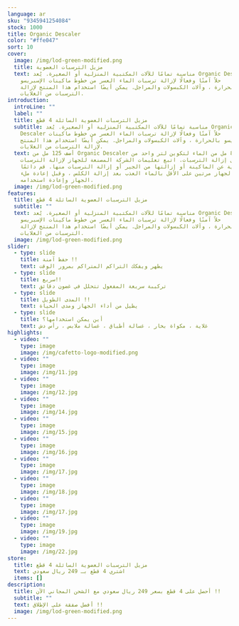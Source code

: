 ```yaml
---
language: ar
sku: "9345941254084"
stock: 1000
title: Organic Descaler
color: "#ffe047"
sort: 10
cover:
  image: /img/lod-green-modified.png
  title: مزيل الترسبات العضوية
  text: مناسبة تمامًا للآلات المكتبية المنزلية أو الصغيرة. يُعد Organic Descaler
    حلاً آمنًا وفعالًا لإزالة ترسبات الماء العسر من خطوط ماكينات الإسبريسو
    بالحرارة ، وآلات الكبسولات والمراجل. يمكن أيضًا استخدام هذا المنتج لإزالة
    الترسبات من الغلايات.
introduction:
  introLine: ""
  label: ""
  title: مزيل الترسبات العضوية السائلة 4 قطع
  subtitle: مناسبة تمامًا للآلات المكتبية المنزلية أو الصغيرة. يُعد Organic
    Descaler حلاً آمنًا وفعالًا لإزالة ترسبات الماء العسر من خطوط ماكينات
    الإسبريسو بالحرارة ، وآلات الكبسولات والمراجل. يمكن أيضًا استخدام هذا المنتج
    لإزالة الترسبات من الغلايات.
  text: أضف 125 مل من Organic Descaler إلى 875 مل من الماء لتكوين لتر واحد من
    محلول إزالة الترسبات. اتبع تعليمات الشركة المصنعة للجهاز لإزالة الترسبات
    الكلسية عن الماكينة أو إزالتها من الجير أو إزالة الترسبات منها. قم دائمًا
    بشطف الجهاز مرتين على الأقل بالماء العذب بعد إزالة الكلس ، وقبل إعادة ملء
    الجهاز وإعادة استخدامه.
  image: /img/lod-green-modified.png
features:
  title: مزيل الترسبات العضوية السائلة 4 قطع
  subtitle: ""
  text: مناسبة تمامًا للآلات المكتبية المنزلية أو الصغيرة. يُعد Organic Descaler
    حلاً آمنًا وفعالًا لإزالة ترسبات الماء العسر من خطوط ماكينات الإسبريسو
    بالحرارة ، وآلات الكبسولات والمراجل. يمكن أيضًا استخدام هذا المنتج لإزالة
    الترسبات من الغلايات.
  image: /img/lod-green-modified.png
slider:
  - type: slide
    title: حفظ آمنة !!
    text: يطهر ويفكك التراكم المتراكم بمرور الوقت
  - type: slide
    title: سريع!!
    text: تركيبة سريعة المفعول تتحلل في غضون دقائق
  - type: slide
    title: المدى الطويل !!
    text: يطيل من أداء الجهاز ومدى الحياة
  - type: slide
    title: أين يمكن استخدامها؟
    text: غلاية ، مكواة بخار ، غسالة أطباق ، غسالة ملابس ، رأس دش
highlights:
  - video: ""
    type: image
    image: /img/cafetto-logo-modified.png
  - video: ""
    type: image
    image: /img/11.jpg
  - video: ""
    type: image
    image: /img/12.jpg
  - video: ""
    type: image
    image: /img/14.jpg
  - video: ""
    type: image
    image: /img/15.jpg
  - video: ""
    type: image
    image: /img/16.jpg
  - video: ""
    type: image
    image: /img/17.jpg
  - video: ""
    type: image
    image: /img/18.jpg
  - video: ""
    type: image
    image: /img/17.jpg
  - video: ""
    type: image
    image: /img/19.jpg
  - video: ""
    type: image
    image: /img/22.jpg
store:
  title: مزيل الترسبات العضوية السائلة 4 قطع
  text: اشتري 4 قطع بـ 249 ريال سعودي
  items: []
description:
  title: أحصل على 4 قطع بسعر 249 ريال سعودي مع الشحن المجاني الآن !!
  subtitle: ""
  text: أفضل صفقة على الإطلاق !!
  image: /img/lod-green-modified.png
---
```

